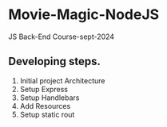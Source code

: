 # Movie-Magic-NodeJS
JS Back-End Course-sept-2024

## Developing steps.
1. Initial project Architecture
2. Setup Express
3. Setup Handlebars
4. Add Resources
5. Setup static rout
